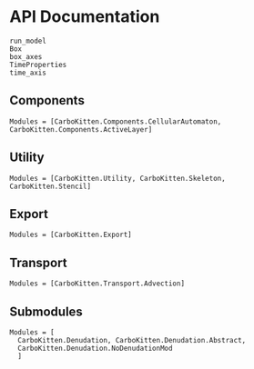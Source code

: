 # API Documentation

```@docs
run_model
Box
box_axes
TimeProperties
time_axis
```

## Components

```@autodocs
Modules = [CarboKitten.Components.CellularAutomaton, CarboKitten.Components.ActiveLayer]
```

## Utility

```@autodocs
Modules = [CarboKitten.Utility, CarboKitten.Skeleton, CarboKitten.Stencil]
```

## Export

```@autodocs
Modules = [CarboKitten.Export]
```

## Transport

```@autodocs
Modules = [CarboKitten.Transport.Advection]
```

## Submodules

```@autodocs
Modules = [
  CarboKitten.Denudation, CarboKitten.Denudation.Abstract,
  CarboKitten.Denudation.NoDenudationMod
  ]
```
